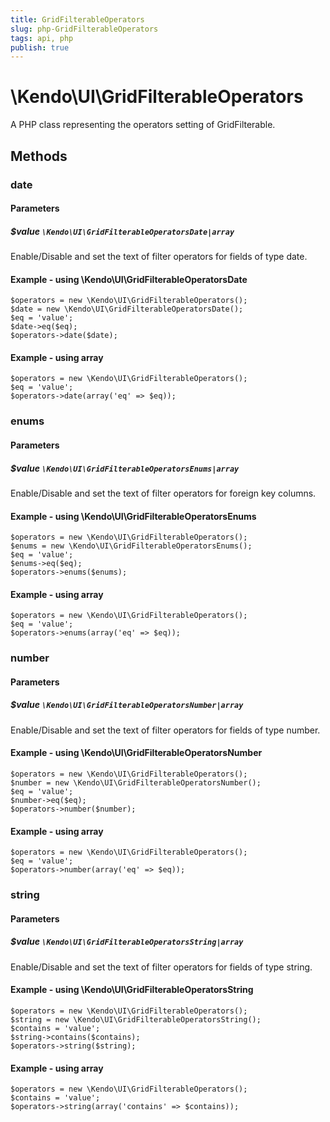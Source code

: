 ```yaml
---
title: GridFilterableOperators
slug: php-GridFilterableOperators
tags: api, php
publish: true
---
```


# \Kendo\UI\GridFilterableOperators

A PHP class representing the operators setting of GridFilterable.


## Methods

### date

#### Parameters

##### $value `\Kendo\UI\GridFilterableOperatorsDate|array`

Enable/Disable and set the text of filter operators for fields of type date.


#### Example - using \Kendo\UI\GridFilterableOperatorsDate

    $operators = new \Kendo\UI\GridFilterableOperators();
    $date = new \Kendo\UI\GridFilterableOperatorsDate();
    $eq = 'value';
    $date->eq($eq);
    $operators->date($date);

#### Example - using array

    $operators = new \Kendo\UI\GridFilterableOperators();
    $eq = 'value';
    $operators->date(array('eq' => $eq));

### enums

#### Parameters

##### $value `\Kendo\UI\GridFilterableOperatorsEnums|array`

Enable/Disable and set the text of filter operators for foreign key columns.


#### Example - using \Kendo\UI\GridFilterableOperatorsEnums

    $operators = new \Kendo\UI\GridFilterableOperators();
    $enums = new \Kendo\UI\GridFilterableOperatorsEnums();
    $eq = 'value';
    $enums->eq($eq);
    $operators->enums($enums);

#### Example - using array

    $operators = new \Kendo\UI\GridFilterableOperators();
    $eq = 'value';
    $operators->enums(array('eq' => $eq));

### number

#### Parameters

##### $value `\Kendo\UI\GridFilterableOperatorsNumber|array`

Enable/Disable and set the text of filter operators for fields of type number.


#### Example - using \Kendo\UI\GridFilterableOperatorsNumber

    $operators = new \Kendo\UI\GridFilterableOperators();
    $number = new \Kendo\UI\GridFilterableOperatorsNumber();
    $eq = 'value';
    $number->eq($eq);
    $operators->number($number);

#### Example - using array

    $operators = new \Kendo\UI\GridFilterableOperators();
    $eq = 'value';
    $operators->number(array('eq' => $eq));

### string

#### Parameters

##### $value `\Kendo\UI\GridFilterableOperatorsString|array`

Enable/Disable and set the text of filter operators for fields of type string.


#### Example - using \Kendo\UI\GridFilterableOperatorsString

    $operators = new \Kendo\UI\GridFilterableOperators();
    $string = new \Kendo\UI\GridFilterableOperatorsString();
    $contains = 'value';
    $string->contains($contains);
    $operators->string($string);

#### Example - using array

    $operators = new \Kendo\UI\GridFilterableOperators();
    $contains = 'value';
    $operators->string(array('contains' => $contains));

